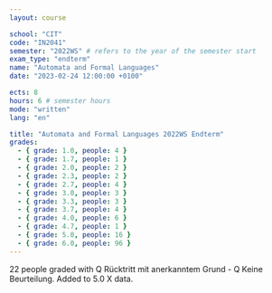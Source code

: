 ```yaml
---
layout: course

school: "CIT"
code: "IN2041"
semester: "2022WS" # refers to the year of the semester start
exam_type: "endterm"
name: "Automata and Formal Languages"
date: "2023-02-24 12:00:00 +0100"

ects: 8
hours: 6 # semester hours
mode: "written"
lang: "en"

title: "Automata and Formal Languages 2022WS Endterm"
grades:
  - { grade: 1.0, people: 4 }
  - { grade: 1.7, people: 1 }
  - { grade: 2.0, people: 2 }
  - { grade: 2.3, people: 2 }
  - { grade: 2.7, people: 4 }
  - { grade: 3.0, people: 3 }
  - { grade: 3.3, people: 3 }
  - { grade: 3.7, people: 4 }
  - { grade: 4.0, people: 6 }
  - { grade: 4.7, people: 1 }
  - { grade: 5.0, people: 16 }
  - { grade: 6.0, people: 96 }
---
```


22 people graded with Q Rücktritt mit anerkanntem Grund - Q Keine Beurteilung. Added to 5.0 X data.
